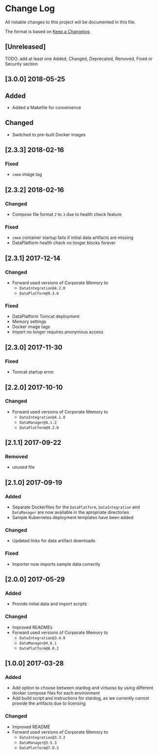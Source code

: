 # Change Log

All notable changes to this project will be documented in this file.

The format is based on [Keep a Changelog](http://keepachangelog.com/).

## [Unreleased]

TODO: add at least one Added, Changed, Deprecated, Removed, Fixed or Security section

## [3.0.0] 2018-05-25

## Added

- Added a Makefile for convenience

## Changed

- Switched to pre-built Docker images

## [2.3.3] 2018-02-16

### Fixed

- `cmem` image tag

## [2.3.2] 2018-02-16

### Changed

- Compose file format `2` to `3` due to health check feature

### Fixed

- `cmem` container startup fails if initial data artifacts are missing
- DataPlatform health check no longer blocks forever

## [2.3.1] 2017-12-14

### Changed

- Forward used versions of Corporate Memory to
    - `DataIntegration@4.2.0`
    - `DataPlatform@9.3.0`

### Fixed

- DataPlatform Tomcat deployment
- Memory settings
- Docker image tags
- Import no longer requires anonymous access

## [2.3.0] 2017-11-30

### Fixed

- Tomcat startup error

## [2.2.0] 2017-10-10

### Changed

- Forward used versions of Corporate Memory to
    - `DataIntegration@4.1.0`
    - `DataManager@4.1.2`
    - `DataPlatform@9.2.0`

## [2.1.1] 2017-09-22

### Removed

- unused file

## [2.1.0] 2017-09-19

### Added

- Separate Dockerfiles for the `DataPlatform`, `DataIntegration` and `DataManager` are now available in the apropriate directories
- Sample Kubernetes deployment templates have been added

### Changed

- Updated links for data artifact downloads

### Fixed

- Importer now imports sample data correctly

## [2.0.0] 2017-05-29

### Added

- Provide initial data and import scripts

### Changed

- Improved READMEs
- Forward used versions of Corporate Memory to
    - `DataIntegration@3.4.0`
    - `DataManager@4.0.1`
    - `DataPlatform@8.0.2`

## [1.0.0] 2017-03-28

### Added

- Add option to choose between stardog and virtuoso by using different docker compose files for each environment
- Add build script and instructions for stardog, as we currently cannot provide the artifacts due to licensing

### Changed

- Improved README
- Forward used versions of Corporate Memory to
    - `DataIntegration@3.3.2`
    - `DataManager@3.5.3`
    - `DataPlatform@7.0.3`
